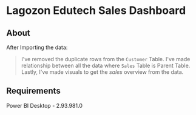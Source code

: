 # Lagozon Edutech Sales Dashboard

## About
After Importing the data:
> I've removed the duplicate rows from the `Customer` Table.
> I've made relationship between all the data where `Sales` Table is Parent Table.
> Lastly, I've made visuals to get the *sales* overview from the data.

## Requirements
Power BI Desktop - 2.93.981.0

